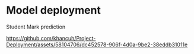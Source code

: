 # Model deployment 

Student Mark prediction

https://github.com/khancuh/Project-Deployment/assets/58104706/dc452578-906f-4d0a-9be2-38eddb31011e
